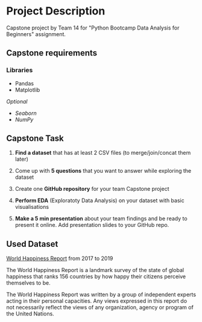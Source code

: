 # Project Description
Capstone project by Team 14 for "Python Bootcamp Data Analysis for Beginners" assignment. 

## Capstone requirements ##

### Libraries ###

* Pandas
* Matplotlib

_Optional_
* _Seaborn_
* _NumPy_

## Capstone Task ##

1. **Find a dataset** that has at least 2 CSV files (to merge/join/concat them later) 

2. Come up with **5 questions** that you want to answer while exploring the dataset

3. Create one **GitHub repository** for your team Capstone project

4. **Perform EDA** (Exploratoty Data Analysis) on your dataset with basic visualisations

5. **Make a 5 min presentation** about your team findings and be ready to present it online. Add presentation slides to your GitHub repo.

## Used Dataset ##

[World Happiness Report](https://worldhappiness.report/) from 2017 to 2019

The World Happiness Report is a landmark survey of the state of global happiness that ranks 156 countries by how happy their citizens perceive themselves to be.

The World Happiness Report was written by a group of independent experts acting in their personal capacities. Any views expressed in this report do not necessarily reflect the views of any organization, agency or program of the United Nations.
